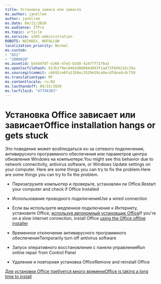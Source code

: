 ```yaml
---
title: Установка зависа или зависла
ms.author: janellem
author: janellem
ms.date: 04/21/2020
ms.audience: ITPro
ms.topic: article
ms.service: o365-administration
ROBOTS: NOINDEX, NOFOLLOW
localization_priority: Normal
ms.custom:
- "851"
- "2000020"
ms.assetid: b54d4f87-e366-47e5-b3d8-42477f72f6a3
ms.openlocfilehash: 613b1f9ec8462d88804dd93f1ad73f649216c39a
ms.sourcegitcommit: c6692ce0fa1358ec3529e59ca0ecdfdea4cdc759
ms.translationtype: MT
ms.contentlocale: ru-RU
ms.lasthandoff: 09/15/2020
ms.locfileid: "47794383"
---
```

# <a name="office-installation-hangs-or-gets-stuck"></a><span data-ttu-id="048e5-102">Установка Office зависает или зависает</span><span class="sxs-lookup"><span data-stu-id="048e5-102">Office installation hangs or gets stuck</span></span>

<span data-ttu-id="048e5-103">Это поведение может возблюдаться из-за сетевого подключения, антивирусного программного обеспечения или параметров центра обновления Windows на компьютере.</span><span class="sxs-lookup"><span data-stu-id="048e5-103">You might see this behavior due to network connectivity, antivirus software, or Windows Update settings on your computer.</span></span> <span data-ttu-id="048e5-104">Here are some things you can try to fix the problem.</span><span class="sxs-lookup"><span data-stu-id="048e5-104">Here are some things you can try to fix the problem.</span></span>
  
- <span data-ttu-id="048e5-105">Перезагрузите компьютер и проверьте, установлен ли Office.</span><span class="sxs-lookup"><span data-stu-id="048e5-105">Restart your computer and check if Office Installed</span></span>

- <span data-ttu-id="048e5-106">Использование проводного подключения</span><span class="sxs-lookup"><span data-stu-id="048e5-106">Use a wired connection</span></span>

- <span data-ttu-id="048e5-107">Если вы используете медленное подключение к Интернету, установите Office, [используя автономный установщик Office](https://support.office.com/article/f0a85fe7-118f-41cb-a791-d59cef96ad1c?wt.mc_id=Alchemy_ClientDIA)</span><span class="sxs-lookup"><span data-stu-id="048e5-107">If you're on a slow internet connection, install Office [using the Office offline installer](https://support.office.com/article/f0a85fe7-118f-41cb-a791-d59cef96ad1c?wt.mc_id=Alchemy_ClientDIA)</span></span>

- <span data-ttu-id="048e5-108">Временное отключение антивирусного программного обеспечения</span><span class="sxs-lookup"><span data-stu-id="048e5-108">Temporarily turn off antivirus software</span></span>

- <span data-ttu-id="048e5-109">Запуск оперативного восстановления с панели управления</span><span class="sxs-lookup"><span data-stu-id="048e5-109">Run online repair from Control Panel</span></span>

- <span data-ttu-id="048e5-110">Удаление и повторная установка Office</span><span class="sxs-lookup"><span data-stu-id="048e5-110">Remove and reinstall Office</span></span>

[<span data-ttu-id="048e5-111">Для установки Office требуется много времени</span><span class="sxs-lookup"><span data-stu-id="048e5-111">Office is taking a long time to install</span></span>](https://support.office.com/article/0f09f357-3fef-42a6-b8aa-cef4c6c44bdf?wt.mc_id=Alchemy_ClientDIA)
  